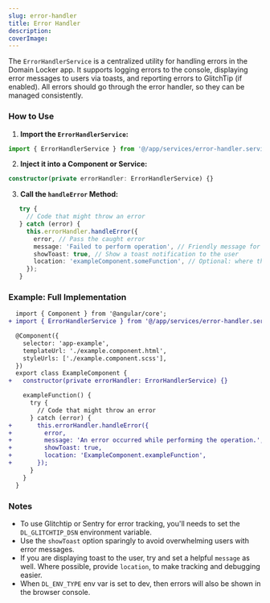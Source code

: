 ```yaml
---
slug: error-handler
title: Error Handler
description: 
coverImage: 
---
```


The `ErrorHandlerService` is a centralized utility for handling errors in the Domain Locker app. It supports logging errors to the console, displaying error messages to users via toasts, and reporting errors to GlitchTip (if enabled). All errors should go through the error handler, so they can be managed consistently. 

### How to Use

1. **Import the `ErrorHandlerService`:**
```typescript
import { ErrorHandlerService } from '@/app/services/error-handler.service';
```

2. **Inject it into a Component or Service:**
```typescript
constructor(private errorHandler: ErrorHandlerService) {}
```

3. **Call the `handleError` Method:**

```typescript
   try {
     // Code that might throw an error
   } catch (error) {
     this.errorHandler.handleError({
       error, // Pass the caught error
       message: 'Failed to perform operation', // Friendly message for users
       showToast: true, // Show a toast notification to the user
       location: 'exampleComponent.someFunction', // Optional: where the error occurred
     });
   }
```

### Example: Full Implementation

```diff
  import { Component } from '@angular/core';
+ import { ErrorHandlerService } from '@/app/services/error-handler.service';

  @Component({
    selector: 'app-example',
    templateUrl: './example.component.html',
    styleUrls: ['./example.component.scss'],
  })
  export class ExampleComponent {
+   constructor(private errorHandler: ErrorHandlerService) {}

    exampleFunction() {
      try {
        // Code that might throw an error
      } catch (error) {
+       this.errorHandler.handleError({
+         error,
+         message: 'An error occurred while performing the operation.',
+         showToast: true,
+         location: 'ExampleComponent.exampleFunction',
+       });
      }
    }
  }
```


### Notes
- To use Glitchtip or Sentry for error tracking, you'll needs to set the `DL_GLITCHTIP_DSN` environment variable.
- Use the `showToast` option sparingly to avoid overwhelming users with error messages.
- If you are displaying toast to the user, try and set a helpful `message` as well. Where possible, provide `location`, to make tracking and debugging easier.
- When `DL_ENV_TYPE` env var is set to dev, then errors will also be shown in the browser console.
